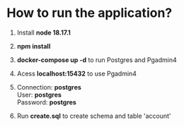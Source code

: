# How to run the application?

1. Install **node 18.17.1**

2. **npm install**

3. **docker-compose up -d** to run Postgres and Pgadmin4

4. Acess **localhost:15432** to use Pgadmin4

5. Connection: **postgres** <br>
   User: **postgres** <br>
   Password: **postgres** <br>

6. Run **create.sql** to create schema and table 'account'
